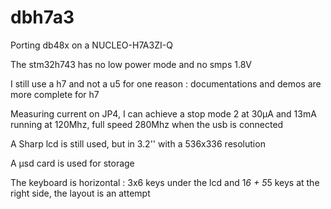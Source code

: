 # dbh7a3
Porting db48x on a NUCLEO-H7A3ZI-Q

The stm32h743 has no low power mode and no smps 1.8V 

I still use a h7 and not a u5 for one reason : documentations and demos are more complete for h7

Measuring current on JP4, I can achieve a stop mode 2 at 30µA and 13mA running at 120Mhz, full speed 280Mhz when the usb is connected

A Sharp lcd is still used, but in 3.2'' with a 536x336 resolution 

A µsd card is used for storage

The keyboard is horizontal : 3x6 keys under the lcd and 1*6 + 5*5 keys at the right side, the layout is an attempt

